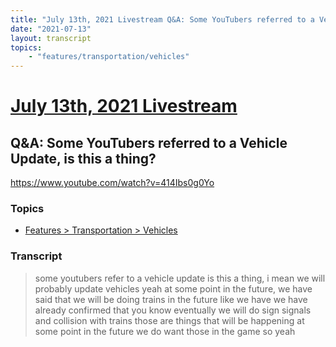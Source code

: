 ```yaml
---
title: "July 13th, 2021 Livestream Q&A: Some YouTubers referred to a Vehicle Update, is this a thing?"
date: "2021-07-13"
layout: transcript
topics:
    - "features/transportation/vehicles"
---
```

# [July 13th, 2021 Livestream](../2021-07-13.md)
## Q&A: Some YouTubers referred to a Vehicle Update, is this a thing?
https://www.youtube.com/watch?v=414Ibs0g0Yo

### Topics
* [Features > Transportation > Vehicles](../topics/features/transportation/vehicles.md)

### Transcript

> some youtubers refer to a vehicle update is this a thing, i mean we will probably update vehicles yeah at some point in the future, we have said that we will be doing trains in the future like we have we have already confirmed that you know eventually we will do sign signals and collision with trains those are things that will be happening at some point in the future we do want those in the game so yeah
